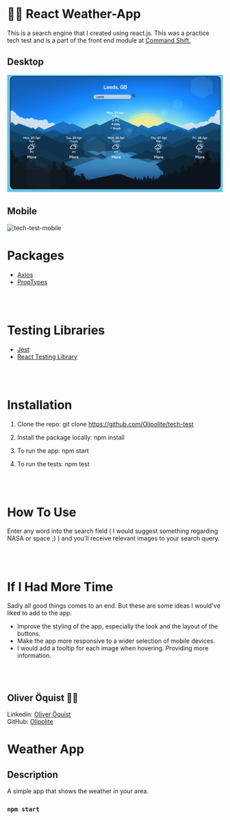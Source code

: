 # :astronaut: React Weather-App

This is a search engine that I created using react.js. This was a practice tech test and is a part of the front end module at <a href="https://www.commandshift.co/" target="_blank">Command Shift.</a>

## Desktop
![tech-test](/src/styles/images/weatherapp.png)

## Mobile
![tech-test-mobile](/src/images/tech-test-mobile.png)

# Packages
- <a href="https://www.npmjs.com/package/axios" target="_blank">Axios</a>
- <a href="https://www.npmjs.com/package/prop-types" target="_blank">PropTypes</a>

<br />
<br />

# Testing Libraries
- <a href="https://jestjs.io/" target="_blank">Jest</a>
- <a href="https://testing-library.com/docs/react-testing-library/intro/" target="_blank">React Testing Library</a>

<br />
<br />

# Installation

1. Clone the repo: git clone https://github.com/Olipolite/tech-test

2. Install the package locally: npm install

3. To run the app: npm start

4. To run the tests: npm test

<br />
<br />

# How To Use

Enter any word into the search field ( I would suggest something regarding NASA or space ;) ) and you'll receive relevant images to your search query. 

<br />
<br />

# If I Had More Time

Sadly all good things comes to an end. But these are some ideas I would've liked to add to the app.

- Improve the styling of the app, especially the look and the layout of the buttons.
- Make the app more responsive to a wider selection of mobile devices.
- I would add a tooltip for each image when hovering. Providing more information.

<br />
<br />

## Oliver Öquist :man_technologist:

Linkedin: <a href="https://www.linkedin.com/in/oliver-%C3%B6quist-6a1738243/" target="_blank">Oliver Öquist</a> <br />
GitHub: <a href="https://github.com/Olipolite" target="_blank">Olipolite</a>


# Weather App

## Description

A simple app that shows the weather in your area.

### `npm start`
